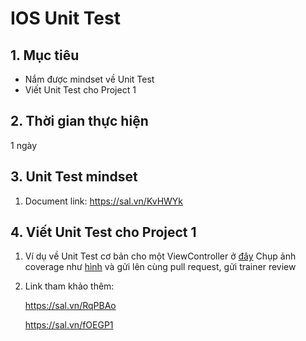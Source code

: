 # IOS Unit Test
## 1. Mục tiêu
- Nắm được mindset về Unit Test
- Viết Unit Test cho Project 1

## 2. Thời gian thực hiện
 1 ngày

## 3. Unit Test mindset
1. Document link: https://sal.vn/KvHWYk

## 4. Viết Unit Test cho Project 1
1. Ví dụ về Unit Test cơ bản cho một ViewController ở [đây](https://github.com/framgia/Training-Guideline/blob/master/IOS/unit-test/HomeViewControllerTest.swift)
    Chụp ảnh coverage như [hình](https://github.com/framgia/Training-Guideline/blob/master/IOS/unit-test/HomeViewControllerCoverage.png) và gửi lên cùng pull request, gửi trainer review
2. Link tham khảo thêm:

    https://sal.vn/RqPBAo
    
    https://sal.vn/fOEGP1
